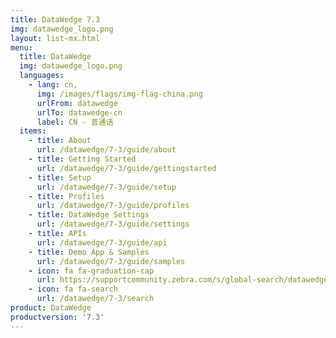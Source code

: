```yaml
---
title: DataWedge 7.3
img: datawedge_logo.png
layout: list-mx.html
menu:
  title: DataWedge
  img: datawedge_logo.png
  languages:
    - lang: cn,
      img: /images/flags/img-flag-china.png
      urlFrom: datawedge
      urlTo: datawedge-cn
      label: CN - 普通话
  items:
    - title: About
      url: /datawedge/7-3/guide/about
    - title: Getting Started
      url: /datawedge/7-3/guide/gettingstarted
    - title: Setup
      url: /datawedge/7-3/guide/setup
    - title: Profiles
      url: /datawedge/7-3/guide/profiles
    - title: DataWedge Settings
      url: /datawedge/7-3/guide/settings
    - title: APIs
      url: /datawedge/7-3/guide/api
    - title: Demo App & Samples
      url: /datawedge/7-3/guide/samples
    - icon: fa fa-graduation-cap
      url: https://supportcommunity.zebra.com/s/global-search/datawedge?language=en_US
    - icon: fa fa-search
      url: /datawedge/7-3/search
product: DataWedge
productversion: '7.3'
---
```

